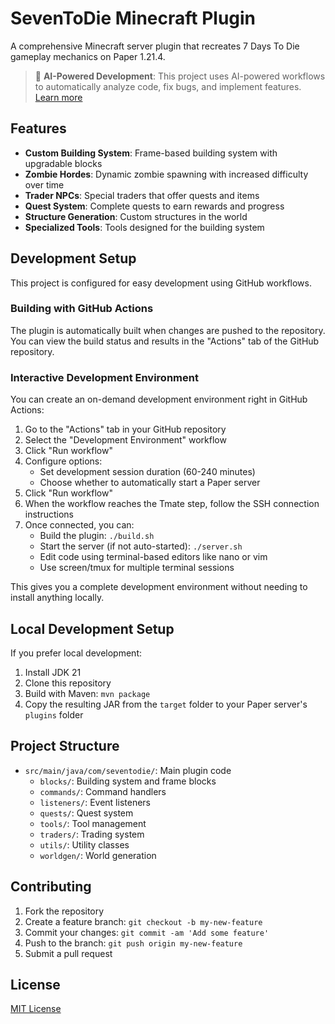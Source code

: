 # SevenToDie Minecraft Plugin

A comprehensive Minecraft server plugin that recreates 7 Days To Die gameplay mechanics on Paper 1.21.4.

> 🤖 **AI-Powered Development**: This project uses AI-powered workflows to automatically analyze code, fix bugs, and implement features. [Learn more](.github/AI_DEVELOPMENT.md)

## Features

- **Custom Building System**: Frame-based building system with upgradable blocks
- **Zombie Hordes**: Dynamic zombie spawning with increased difficulty over time
- **Trader NPCs**: Special traders that offer quests and items
- **Quest System**: Complete quests to earn rewards and progress
- **Structure Generation**: Custom structures in the world
- **Specialized Tools**: Tools designed for the building system

## Development Setup

This project is configured for easy development using GitHub workflows.

### Building with GitHub Actions

The plugin is automatically built when changes are pushed to the repository. You can view the build status and results in the "Actions" tab of the GitHub repository.

### Interactive Development Environment

You can create an on-demand development environment right in GitHub Actions:

1. Go to the "Actions" tab in your GitHub repository
2. Select the "Development Environment" workflow
3. Click "Run workflow" 
4. Configure options:
   - Set development session duration (60-240 minutes)
   - Choose whether to automatically start a Paper server
5. Click "Run workflow"
6. When the workflow reaches the Tmate step, follow the SSH connection instructions
7. Once connected, you can:
   - Build the plugin: `./build.sh`
   - Start the server (if not auto-started): `./server.sh`
   - Edit code using terminal-based editors like nano or vim
   - Use screen/tmux for multiple terminal sessions

This gives you a complete development environment without needing to install anything locally.

## Local Development Setup

If you prefer local development:

1. Install JDK 21
2. Clone this repository
3. Build with Maven: `mvn package`
4. Copy the resulting JAR from the `target` folder to your Paper server's `plugins` folder

## Project Structure

- `src/main/java/com/seventodie/`: Main plugin code
  - `blocks/`: Building system and frame blocks
  - `commands/`: Command handlers
  - `listeners/`: Event listeners
  - `quests/`: Quest system
  - `tools/`: Tool management
  - `traders/`: Trading system
  - `utils/`: Utility classes
  - `worldgen/`: World generation

## Contributing

1. Fork the repository
2. Create a feature branch: `git checkout -b my-new-feature`
3. Commit your changes: `git commit -am 'Add some feature'`
4. Push to the branch: `git push origin my-new-feature`
5. Submit a pull request

## License

[MIT License](LICENSE)